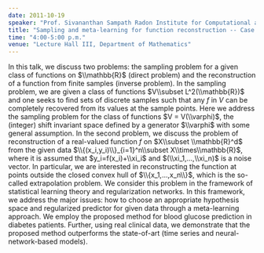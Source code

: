 ```yaml
---
date: 2011-10-19
speaker: "Prof. Sivananthan Sampath Radon Institute for Computational and Applied Mathematics Linz, Austria"
title: "Sampling and meta-learning for function reconstruction -- Case study: blood glucose prediction"
time: "4:00-5:00 p.m."
venue: "Lecture Hall III, Department of Mathematics"
---
```

In this talk, we discuss two problems: the sampling problem for a given
class of functions on $\\mathbb{R}$ (direct problem) and the reconstruction
of a function from finite samples (inverse problem). In the sampling
problem, we are given a class of functions $V\\subset L^2(\\mathbb{R})$
and one seeks to find sets of discrete samples such that any $f$ in
$V$ can be completely recovered from its values at the sample points.
Here we address the sampling problem for the class of functions
$V = V(\\varphi)$, the (integer) shift invariant space defined by a
generator $\\varphi$ with some general assumption. In the second problem,
we discuss the problem of reconstruction of a real-valued function $f$
on $X\\subset \\mathbb{R}^d$ from the given data
$\\{(x_i,y_i)\\}_{i=1}^n\\subset X\\times\\mathbb{R}$, where it is assumed
that $y_i=f(x_i)+\\xi_i$ and $(\\xi_1,...,\\xi_n)$ is a noise vector. In
particular, we are interested in reconstructing the function at points
outside the closed convex hull of $\\{x_1,...,x_n\\}$, which is the
so-called extrapolation problem. We consider this problem in the
framework of statistical learning theory and regularization networks.
In this framework, we address the major issues: how to choose an
appropriate hypothesis space and regularized predictor for given data
through a meta-learning approach. We employ the proposed method for blood
glucose prediction in diabetes patients. Further, using real clinical
data, we demonstrate that the proposed method outperforms the state-of-art
(time series and neural-network-based models).
